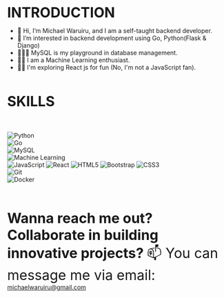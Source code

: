 <font size="6"><b>INTRODUCTION</b></font>
- 👋 Hi, I’m Michael Waruiru, and I am a self-taught backend developer.
- 👀 I’m interested in backend development using Go, Python(Flask & Django)
- 🏌🏾‍♂️ MySQL is my playground in database management.
- 👨‍💻 I am a Machine Learning enthusiast.
- 🖖🏾 I'm exploring React js for fun (No, I'm not a JavaScript fan).

<br>
<div style="margin-top: 20px; margin-bottom: 20px;">
        <font size="6"><b>SKILLS</b></font>
</div>
<br>


![Python](https://img.shields.io/badge/-Python-blue?style=flat-square&logo=python)
<br>
![Go](https://img.shields.io/badge/-Go-00ADD8?style=flat-square&logo=go)
<br>
![MySQL](https://img.shields.io/badge/-MySQL-4479A1?style=flat-square&logo=mysql&logoColor=white)
<br>
![Machine Learning](https://img.shields.io/badge/-Machine%20Learning-FF6F00?style=flat&logo=machine-learning&logoColor=white)
<br>
![JavaScript](https://img.shields.io/badge/-JavaScript-F7DF1E?style=flat-square&logo=javascript&logoColor=black)
![React](https://img.shields.io/badge/-React-20232A?style=flat-square&logo=react&logoColor=61DAFB)
![HTML5](https://img.shields.io/badge/-HTML5-E34F26?style=flat-square&logo=html5&logoColor=white)
![Bootstrap](https://img.shields.io/badge/-Bootstrap-563D7C?style=flat-square&logo=bootstrap&logoColor=white)
![CSS3](https://img.shields.io/badge/-CSS3-1572B6?style=flat-square&logo=css3&logoColor=white)
<br>
![Git](https://img.shields.io/badge/-Git-F05032?style=flat-square&logo=git&logoColor=white)
<br>
![Docker](https://img.shields.io/badge/-Docker-2496ED?style=flat-square&logo=docker&logoColor=white)
<!-- ![Jenkins](https://img.shields.io/badge/-Jenkins-D24939?style=flat-square&logo=jenkins&logoColor=white) -->
<!-- ![Kubernetes](https://img.shields.io/badge/-Kubernetes-326CE5?style=flat-square&logo=kubernetes&logoColor=white) -->
<br>
<br>

<font size="6"><b>Wanna reach me out? Collaborate in building innovative projects? </b>📫 You can message me via email:</font>
     michaelwaruiru@gmail.com   



